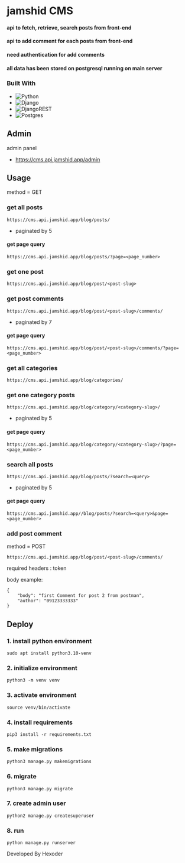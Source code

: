 # jamshid CMS

#### api to fetch, retrieve, search posts from front-end
#### api to add comment for each posts from front-end
#### need authentication for add comments
#### all data has been stored on postgresql running on main server

### Built With

* ![Python](https://img.shields.io/badge/python-3670A0?style=for-the-badge&logo=python&logoColor=ffdd54)
* ![Django](https://img.shields.io/badge/django-%23092E20.svg?style=for-the-badge&logo=django&logoColor=white)
* ![DjangoREST](https://img.shields.io/badge/DJANGO-REST-ff1709?style=for-the-badge&logo=django&logoColor=white&color=ff1709&labelColor=gray)
* ![Postgres](https://img.shields.io/badge/postgres-%23316192.svg?style=for-the-badge&logo=postgresql&logoColor=white)

## Admin

admin panel

* https://cms.api.jamshid.app/admin

## Usage

method = GET

### get all posts

```console
https://cms.api.jamshid.app/blog/posts/
```
* paginated by 5
####  get page query
```console
https://cms.api.jamshid.app/blog/posts/?page=<page_number>
```

### get one post

```console
https://cms.api.jamshid.app/blog/post/<post-slug>
```

### get post comments

```console
https://cms.api.jamshid.app/blog/post/<post-slug>/comments/
```
* paginated by 7
#### get page query
```console
https://cms.api.jamshid.app/blog/post/<post-slug>/comments/?page=<page_number>
```
### get all categories

```console
https://cms.api.jamshid.app/blog/categories/
```
### get one category posts

```console
https://cms.api.jamshid.app/blog/category/<category-slug>/
```
* paginated by 5
#### get page query
```console
https://cms.api.jamshid.app/blog/category/<category-slug>/?page=<page_number>
```


### search all posts

```console
https://cms.api.jamshid.app/blog/posts/?search=<query>
```
* paginated by 5
#### get page query
```console
https://cms.api.jamshid.app//blog/posts/?search=<query>&page=<page_number>
```

### add post comment

method = POST

```console
https://cms.api.jamshid.app/blog/post/<post-slug>/comments/
```

required headers : token<br>

body example:

```console
{
    "body": "first Comment for post 2 from postman",
    "author": "09123333333"
}
```

## Deploy

### 1. install python environment

```console
sudo apt install python3.10-venv
```

### 2. initialize environment

```console
python3 -m venv venv
```

### 3. activate environment

```console
source venv/bin/activate
```

### 4. install requirements

```console
pip3 install -r requirements.txt
```

### 5. make migrations

```console
python3 manage.py makemigrations
```

### 6. migrate

```console
python3 manage.py migrate
```

### 7. create admin user

```console
python2 manage.py createsuperuser
```

### 8. run

```console
python manage.py runserver
```

Developed By Hexoder
